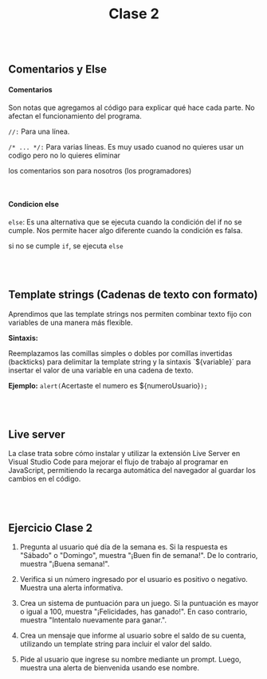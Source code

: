<h1 align="center"> Clase 2 </h1>

<br>
<br>

## Comentarios y Else

#### Comentarios

Son notas que agregamos al código para explicar qué hace cada parte. No afectan el funcionamiento del programa.

`//:` Para una línea.

`/* ... */:` Para varias líneas. Es muy usado cuanod no quieres usar un codigo pero no lo quieres eliminar

los comentarios son para nosotros (los programadores) 

<br>

#### Condicion else 

`else`: Es una alternativa que se ejecuta cuando la condición del if no se cumple. Nos permite hacer algo diferente cuando la condición es falsa.

si no se cumple `if`, se ejecuta `else`

<br>
<br>

## Template strings (Cadenas de texto con formato)

Aprendimos que las template strings nos permiten combinar texto fijo con variables de una manera más flexible.

**Sintaxis:**

Reemplazamos las comillas simples o dobles por comillas invertidas (backticks) para delimitar la template string y la sintaxis `${variable}´ para insertar el valor de una variable en una cadena de texto.

**Ejemplo:** `alert(`Acertaste el numero es ${numeroUsuario}`);`

<br>
<br>

## Live server 

La clase trata sobre cómo instalar y utilizar la extensión Live Server en Visual Studio Code para mejorar el flujo de trabajo al programar en JavaScript, permitiendo la recarga automática del navegador al guardar los cambios en el código.

<br>
<br>

## Ejercicio Clase 2

1. Pregunta al usuario qué día de la semana es. Si la respuesta es "Sábado" o "Domingo", muestra "¡Buen fin de semana!". De lo contrario, muestra "¡Buena semana!".

2. Verifica si un número ingresado por el usuario es positivo o negativo. Muestra una alerta informativa.

3. Crea un sistema de puntuación para un juego. Si la puntuación es mayor o igual a 100, muestra "¡Felicidades, has ganado!". En caso contrario, muestra "Intentalo nuevamente para ganar.".

4. Crea un mensaje que informe al usuario sobre el saldo de su cuenta, utilizando un template string para incluir el valor del saldo.

5. Pide al usuario que ingrese su nombre mediante un prompt. Luego, muestra una alerta de bienvenida usando ese nombre.

